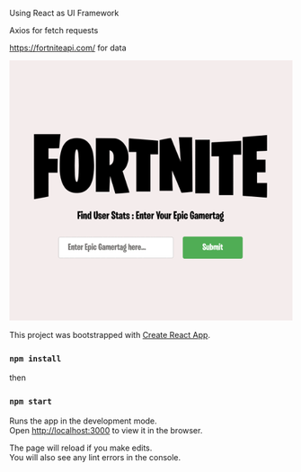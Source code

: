 Using React as UI Framework

Axios for fetch requests

https://fortniteapi.com/ for data

![](fortnite.gif)

This project was bootstrapped with [Create React App](https://github.com/facebook/create-react-app).

### `npm install`
then
### `npm start`

Runs the app in the development mode.<br>
Open [http://localhost:3000](http://localhost:3000) to view it in the browser.

The page will reload if you make edits.<br>
You will also see any lint errors in the console.

